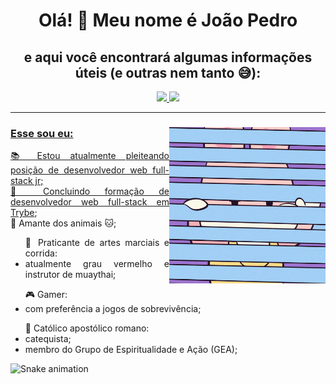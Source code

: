 <div align="center">

  <h1 text-align = "center">Olá! 👋 Meu nome é João Pedro<br></h1>
  
  <h2 text-align = "center">e aqui você encontrará algumas informações úteis (e outras nem tanto 😅):</h2>

  <a href="https://github.com/PetrusJoao">
  <img height="180em" src="https://github-readme-stats.vercel.app/api?username=PetrusJoao&show_icons=true&theme=maroongold&include_all_commits=true&count_private=true"/>
  <img height="180em" src="https://github-readme-stats.vercel.app/api/top-langs/?username=PetrusJoao&layout=compact&langs_count=7&theme=maroongold"/>
</div>
  
<hr>

<div>
<div>
<img align="right" alt="GIF" src="https://github.com/PetrusJoao/PetrusJoao/blob/main/giphy.gif" width="250px" height="250px"/>
</div>

### Esse sou eu:

<div align="justify">
 <p text-align = "left">
  📚 Estou atualmente pleiteando posição de desenvolvedor web full-stack jr;<br>
  🔭 Concluindo formação de desenvolvedor web full-stack em <a href="https://www.betrybe.com/" target="_blank">Trybe</a>;<br>
  🐶 Amante dos animais 🐱;<br>
  <ul>
  🥊 Praticante de artes marciais e corrida:<br>
      <li>atualmente grau vermelho e instrutor de muaythai;</li>
  </ul>
  <ul>
  🎮 Gamer:<br>
      <li>com preferência a jogos de sobrevivência;</li>
  </ul>
  <ul>
  🛐 Católico apostólico romano:<br>
      <li>catequista;</li>
      <li>membro do Grupo de Espiritualidade e Ação (GEA);</li>
  </ul>
 </p>
</div>
</div>
  
 ![Snake animation](https://github.com/PetrusJoao/PetrusJoao/blob/output/github-contribution-grid-snake.svg)
